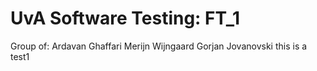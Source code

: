 # UvA Software Testing: FT_1
Group of:
Ardavan Ghaffari
Merijn Wijngaard
Gorjan Jovanovski
this is a test1